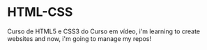 # HTML-CSS

 Curso de HTML5 e CSS3 do Curso em vídeo, i'm learning to create websites and now, i'm going to manage my repos!


